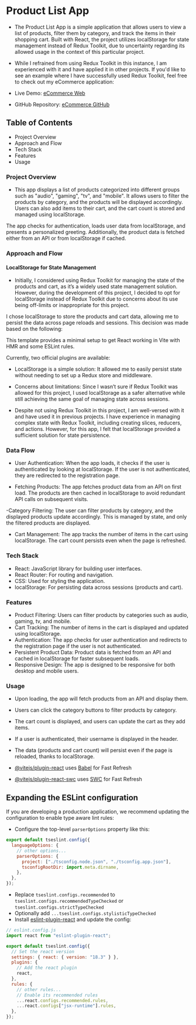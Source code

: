 # Product List App
- The Product List App is a simple application that allows users to view a list of products, filter them by category, and track the items in their shopping cart. Built with React, the project utilizes localStorage for state management instead of Redux Toolkit, due to uncertainty regarding its allowed usage in the context of this particular project.

- While I refrained from using Redux Toolkit in this instance, I am experienced with it and have applied it in other projects. If you'd like to see an example where I have successfully used Redux Toolkit, feel free to check out my eCommerce application:

- Live Demo: [eCommerce Web](https://web-e-commerce-web.netlify.app/)
- GitHub Repository: [eCommerce GitHub](https://github.com/AhmedAdel700/eCommerce)

## Table of Contents

- Project Overview
- Approach and Flow
- Tech Stack
- Features
- Usage

### Project Overview

- This app displays a list of products categorized into different groups such as "audio", "gaming", "tv", and "mobile". It allows users to filter the products by category, and the products will be displayed accordingly. Users can also add items to their cart, and the cart count is stored and managed using localStorage.

The app checks for authentication, loads user data from localStorage, and presents a personalized greeting. Additionally, the product data is fetched either from an API or from localStorage if cached.

### Approach and Flow

#### LocalStorage for State Management

- Initially, I considered using Redux Toolkit for managing the state of the products and cart, as it’s a widely used state management solution. However, during the development of this project, I decided to opt for localStorage instead of Redux Toolkit due to concerns about its use being off-limits or inappropriate for this project.

I chose localStorage to store the products and cart data, allowing me to persist the data across page reloads and sessions. This decision was made based on the following:

This template provides a minimal setup to get React working in Vite with HMR and some ESLint rules.

Currently, two official plugins are available:

- LocalStorage is a simple solution: It allowed me to easily persist state without needing to set up a Redux store and middleware.
- Concerns about limitations: Since I wasn’t sure if Redux Toolkit was allowed for this project, I used localStorage as a safer alternative while still achieving the same goal of managing state across sessions.

- Despite not using Redux Toolkit in this project, I am well-versed with it and have used it in previous projects. I have experience in managing complex state with Redux Toolkit, including creating slices, reducers, and actions. However, for this app, I felt that localStorage provided a sufficient solution for state persistence.

### Data Flow

- User Authentication: When the app loads, it checks if the user is authenticated by looking at localStorage. If the user is not authenticated, they are redirected to the registration page.

- Fetching Products: The app fetches product data from an API on first load. The products are then cached in localStorage to avoid redundant API calls on subsequent visits.

-Category Filtering: The user can filter products by category, and the displayed products update accordingly. This is managed by state, and only the filtered products are displayed.

- Cart Management: The app tracks the number of items in the cart using localStorage. The cart count persists even when the page is refreshed.

### Tech Stack

- React: JavaScript library for building user interfaces.
- React Router: For routing and navigation.
- CSS: Used for styling the application.
- localStorage: For persisting data across sessions (products and cart).

### Features

- Product Filtering: Users can filter products by categories such as audio, gaming, tv, and mobile.
- Cart Tracking: The number of items in the cart is displayed and updated using localStorage.
- Authentication: The app checks for user authentication and redirects to the registration page if the user is not authenticated.
- Persistent Product Data: Product data is fetched from an API and cached in localStorage for faster subsequent loads.
- Responsive Design: The app is designed to be responsive for both desktop and mobile users.

### Usage

- Upon loading, the app will fetch products from an API and display them.
- Users can click the category buttons to filter products by category.
- The cart count is displayed, and users can update the cart as they add items.
- If a user is authenticated, their username is displayed in the header.
- The data (products and cart count) will persist even if the page is reloaded, thanks to localStorage.

- [@vitejs/plugin-react](https://github.com/vitejs/vite-plugin-react/blob/main/packages/plugin-react/README.md) uses [Babel](https://babeljs.io/) for Fast Refresh
- [@vitejs/plugin-react-swc](https://github.com/vitejs/vite-plugin-react-swc) uses [SWC](https://swc.rs/) for Fast Refresh

## Expanding the ESLint configuration

If you are developing a production application, we recommend updating the configuration to enable type aware lint rules:

- Configure the top-level `parserOptions` property like this:

```js
export default tseslint.config({
  languageOptions: {
    // other options...
    parserOptions: {
      project: ["./tsconfig.node.json", "./tsconfig.app.json"],
      tsconfigRootDir: import.meta.dirname,
    },
  },
});
```

- Replace `tseslint.configs.recommended` to `tseslint.configs.recommendedTypeChecked` or `tseslint.configs.strictTypeChecked`
- Optionally add `...tseslint.configs.stylisticTypeChecked`
- Install [eslint-plugin-react](https://github.com/jsx-eslint/eslint-plugin-react) and update the config:

```js
// eslint.config.js
import react from "eslint-plugin-react";

export default tseslint.config({
  // Set the react version
  settings: { react: { version: "18.3" } },
  plugins: {
    // Add the react plugin
    react,
  },
  rules: {
    // other rules...
    // Enable its recommended rules
    ...react.configs.recommended.rules,
    ...react.configs["jsx-runtime"].rules,
  },
});
```
